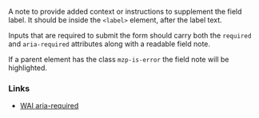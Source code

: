   A note to provide added context or instructions to supplement the field label. It should be inside the `<label>` element, after the label text.

  Inputs that are required to submit the form should carry both the `required` and `aria-required` attributes along with a readable field note.

  If a parent element has the class `mzp-is-error` the field note will be highlighted.

  ### Links
  - [WAI aria-required](https://www.w3.org/TR/wai-aria/#aria-required)
